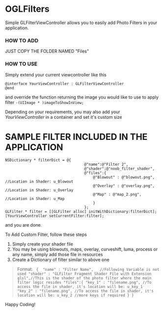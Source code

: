 # OGLFilters

Simple GLFilterViewController allows you to easily add Photo Filters in your application.

### HOW TO ADD 
JUST COPY THE FOLDER NAMED "Files"

### HOW TO USE
Simply extend your current viewcontroller like this
```
@interface YourViewController : GLFilterViewController
@end
```

and override the function returning the image you would like to use to apply filter
`-(UIImage * )imageToShowInView;`

Depending on your requirements, you may also add your *YourViewController* in a container and set it's custom size


# SAMPLE FILTER INCLUDED IN THE APPLICATION
```
NSDictionary * filterDict = @{
                                    @"name":@"Filter 2",
                                    @"shader":@"noob_filter_shader",
                                    @"files":{
                                        @"Blowout" : @"blowout.png",    //Location in Shader: u_Blowout
                                        @"Overlay" : @"overlay.png",    //Location in Shader: u_Overlay
                                        @"Map" : @"map_2.png",          //Location in Shader: u_Map
                                        }
                                    };
GLFilter * filter = [[GLFilter alloc] initWithDictionary:filterDict];
[YourViewController setCurrentFilter:filter];
```
and you are done.


To Add Custom Filter, follow these steps
1. Simply create your shader file
2. You may be using blowouts, maps, overlay, curveshift, luma, process or any name, simply add those file in resources
3. Create a Dictionary of filter similar to above one

> Format:
         ```
         { 
             "name" : "Filter Name",   //Following Variable is not used
             "shader" : "GLFilter Fragment Shader File with Extension glsl",//This is the shader of the photo filter where the main filter logic resides
             "files":{
                     "key_1" : "filename.png", //To access the file in shader, it's location will be: u_key_1
                     "key_2" : "filename.png", //To access the file in shader, it's location will be: u_key_2
                     //more keys if required
                     }
            }```
     


Happy Coding!
